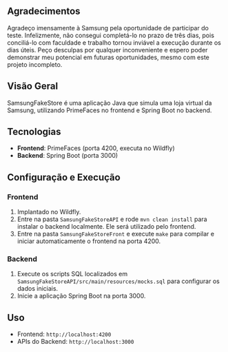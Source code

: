 ## Agradecimentos

Agradeço imensamente à Samsung pela oportunidade de participar do teste.
Infelizmente, não consegui completá-lo no prazo de três dias, pois conciliá-lo com faculdade e trabalho
tornou inviável a execução durante os dias úteis.
Peço desculpas por qualquer inconveniente e espero poder demonstrar meu potencial em futuras oportunidades,
mesmo com este projeto incompleto.

## Visão Geral
SamsungFakeStore é uma aplicação Java que simula uma loja virtual da Samsung, utilizando PrimeFaces no frontend e Spring Boot no backend.

## Tecnologias
- **Frontend**: PrimeFaces (porta 4200, executa no Wildfly)
- **Backend**: Spring Boot (porta 3000)

## Configuração e Execução

### Frontend
1. Implantado no Wildfly.
2. Entre na pasta `SamsungFakeStoreAPI` e rode `mvn clean install` para instalar o backend localmente.
   Ele será utilizado pelo frontend.
3. Entre na pasta `SamsungFakeStoreFront` e execute `make` para compilar e iniciar automaticamente
   o frontend na porta 4200.

### Backend
1. Execute os scripts SQL localizados em `SamsungFakeStoreAPI/src/main/resources/mocks.sql` para configurar os dados iniciais.
2. Inicie a aplicação Spring Boot na porta 3000.

## Uso
- Frontend: `http://localhost:4200`
- APIs do Backend: `http://localhost:3000`
